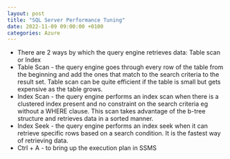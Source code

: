 ```yaml
---
layout: post
title: "SQL Server Performance Tuning"
date: 2022-11-09 09:00:00 +0100
categories: Azure
---
```


* There are 2 ways by which the query engine retrieves data: Table scan or Index
* Table Scan - the query engine goes through every row of the table from the beginning and add the ones that match to the search criteria to the result set.  Table scan can be quite efficient if the table is small but gets expensive as the table grows.
* Index Scan - the query engine performs an index scan when there is a clustered index present and no constraint on the search criteria eg without a WHERE clause.  This scan takes advantage of the b-tree structure and retrieves data in a sorted manner.
* Index Seek - the query engine performs an index seek when it can retrieve specific rows based on a search condition.  It is the fastest way of retrieving data.
* Ctrl + A - to bring up the execution plan in SSMS

